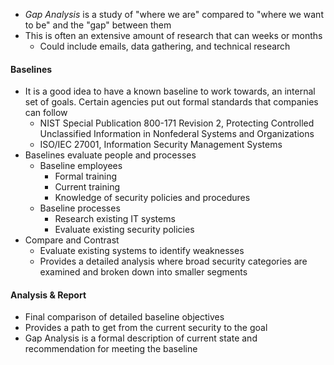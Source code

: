 * *Gap Analysis* is a study of "where we are" compared to "where we want to be" and the "gap" between them
* This is often an extensive amount of research that can weeks or months 
	* Could include emails, data gathering, and technical research

#### Baselines
* It is a good idea to have a known baseline to work towards, an internal set of goals. Certain agencies put out formal standards that companies can follow
	* NIST Special Publication 800-171 Revision 2, Protecting Controlled Unclassified Information in Nonfederal Systems and Organizations
	* ISO/IEC 27001, Information Security Management Systems
* Baselines evaluate people and processes
	* Baseline employees
		* Formal training
		* Current training
		* Knowledge of security policies and procedures
	* Baseline processes
		* Research existing IT systems
		* Evaluate existing security policies
* Compare and Contrast
	* Evaluate existing systems to identify weaknesses
	* Provides a detailed analysis where broad security categories are examined and broken down into smaller segments

#### Analysis & Report
* Final comparison of detailed baseline objectives
* Provides a path to get from the current security to the goal
* Gap Analysis is a formal description of current state and recommendation for meeting the baseline